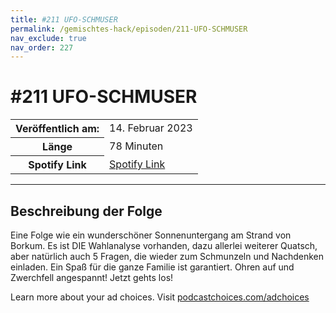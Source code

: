 ```yaml
---
title: #211 UFO-SCHMUSER
permalink: /gemischtes-hack/episoden/211-UFO-SCHMUSER
nav_exclude: true
nav_order: 227
---
```


# #211 UFO-SCHMUSER
<table class="resp-table dcf-table dcf-table-responsive dcf-table-bordered dcf-table-striped dcf-w-100%">
                    <tbody>
                        <tr>
                            <th scope="row">Veröffentlich am:</th>
                            <td data-label="Veröffentlich am:">14. Februar 2023</td>
                        </tr>
                        <tr>
                            <th scope="row">Länge </th>
                            <td data-label="Länge ">78 Minuten</td>
                        </tr><tr>
                                <th scope="row">Spotify Link</th>
                                <td data-label="Spotify Link"><a href="https://open.spotify.com/episode/5e14disp0j25dQoCerq5ks">Spotify Link</a></td>
                            </tr></tbody>
                </table>

***

## Beschreibung der Folge

<div>
<p>Eine Folge wie ein wunderschöner Sonnenuntergang am Strand von Borkum. Es ist DIE Wahlanalyse vorhanden, dazu allerlei weiterer Quatsch, aber natürlich auch 5 Fragen, die wieder zum Schmunzeln und Nachdenken einladen. Ein Spaß für die ganze Familie ist garantiert. Ohren auf und Zwerchfell angespannt! Jetzt gehts los!</p><p> </p><p>Learn more about your ad choices. Visit <a href="https://podcastchoices.com/adchoices" rel="nofollow">podcastchoices.com/adchoices</a></p>  
</div>

